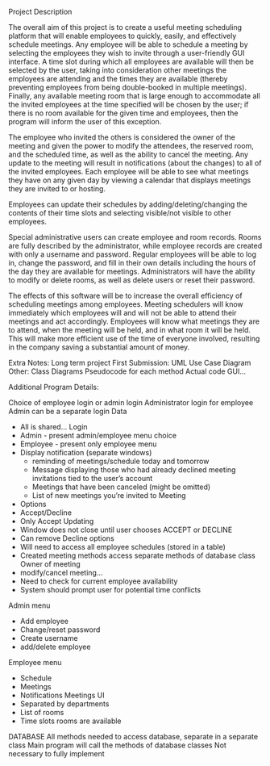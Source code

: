 Project Description



The overall aim of this project is to create a useful meeting scheduling platform that will enable employees to quickly, easily, and effectively schedule meetings. Any employee will be able to schedule a meeting by selecting the employees they wish to invite through a user-friendly GUI interface. A time slot during which all employees are available will then be selected by the user, taking into consideration other meetings the employees are attending and the times they are available (thereby preventing employees from being double-booked in multiple meetings). Finally, any available meeting room that is large enough to accommodate all the invited employees at the time specified will be chosen by the user; if there is no room available for the given time and employees, then the program will inform the user of this exception.

The employee who invited the others is considered the owner of the meeting and given the power to modify the attendees, the reserved room, and the scheduled time, as well as the ability to cancel the meeting. Any update to the meeting will result in notifications (about the changes) to all of the invited employees. Each employee will be able to see what meetings they have on any given day by viewing a calendar that displays meetings they are invited to or hosting.

Employees can update their schedules by adding/deleting/changing the contents of their time slots and selecting visible/not visible to other employees.

Special administrative users can create employee and room records. Rooms are fully described by the administrator, while employee records are created with only a username and password. Regular employees will be able to log in, change the password, and fill in their own details including the hours of the day they are available for meetings. Administrators will have the ability to modify or delete rooms, as well as delete users or reset their password.

The effects of this software will be to increase the overall efficiency of scheduling meetings among employees. Meeting schedulers will know immediately which employees will and will not be able to attend their meetings and act accordingly. Employees will know what meetings they are to attend, when the meeting will be held, and in what room it will be held. This will make more efficient use of the time of everyone involved, resulting in the company saving a substantial amount of money.



Extra Notes:
Long term project
First Submission:
UML Use Case Diagram
Other:
Class Diagrams
Pseudocode for each method
Actual code
GUI...


Additional Program Details:

Choice of employee login or admin login
Administrator login for employee
Admin can be a separate login
Data
  - All is shared...
Login
  - Admin - present admin/employee menu choice
  - Employee - present only employee menu
  - Display notification (separate windows)
    - reminding of meetings/schedule today and tomorrow
    - Message displaying those who had already declined meeting invitations tied to the user’s account
    - Meetings that have been canceled (might be omitted)
    - List of new meetings you’re invited to
Meeting
  - Options
  - Accept/Decline
  - Only Accept
Updating
  - Window does not close until user chooses ACCEPT or DECLINE
  - Can remove Decline options
  - Will need to access all employee schedules (stored in a table)
  - Created meeting methods access separate methods of database class
Owner of meeting
  - modify/cancel meeting...
  - Need to check for current employee availability
  - System should prompt user for potential time conflicts

Admin menu
  - Add employee
  - Change/reset password
  - Create username
  - add/delete employee

Employee menu
  - Schedule
  - Meetings
  - Notifications
Meetings UI
  - Separated by departments
  - List of rooms
  - Time slots rooms are available

DATABASE
All methods needed to access database, separate in a separate class
Main program will call the methods of database classes
Not necessary to fully implement
